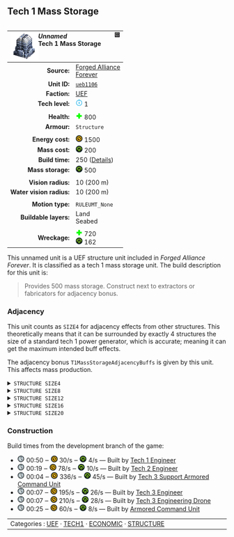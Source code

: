 Tech 1 Mass Storage
----
<table align="right">
    <thead>
        <tr>
            <th align="left" colspan="2">
                <img align="left" src="icons/units/UEB1106_icon.png" title="The unit icon" /><img align="right" src="icons/strategicicons/icon_structure_mass_rest.png" title="icon_structure_mass" /><i>Unnamed</i><br />Tech 1 Mass Storage
            </th>
        </tr>
    </thead>
    <tbody>
        <tr>
            <td align="right"><strong>Source:</strong></td>
            <td><a href="Forged Alliance Forever">Forged Alliance<br />Forever</a></td>
        </tr>
        <tr>
            <td align="right"><strong>Unit ID:</strong></td>
            <td><a href="https://github.com/FAForever/fa/D:/faf-development/fa/units/UEB1106/UEB1106_unit.bp"><code>ueb1106</code></a></td>
        </tr>
        <tr>
            <td align="right"><strong>Faction:</strong></td>
            <td><a href="_categories.UEF">UEF</a></td>
        </tr>
        <tr>
            <td align="right"><strong>Tech level:</strong></td>
            <td><img src="icons/T1.png" title="Tech 1" /> 1</td>
        </tr>
        <tr><td align="center" colspan="2"></td></tr>
        <tr>
            <td align="right"><strong>Health:</strong></td>
            <td><img src="icons/health.png" title="Health" /> 800</td>
        </tr>
        <tr>
            <td align="right"><strong>Armour:</strong></td>
            <td><code>Structure</code></td>
        </tr>
        <tr><td align="center" colspan="2"></td></tr>
        <tr>
            <td align="right"><strong>Energy cost:</strong></td>
            <td><img src="icons/energy.png" title="Energy" /> 1500</td>
        </tr>
        <tr>
            <td align="right"><strong>Mass cost:</strong></td>
            <td><img src="icons/mass.png" title="Mass" /> 200</td>
        </tr>
        <tr>
            <td align="right"><strong>Build time:</strong></td>
            <td>250 (<a href="#construction">Details</a>)</td>
        </tr>
        <tr>
            <td align="right"><strong>Mass storage:</strong></td>
            <td><img src="icons/mass.png" title="Mass" /> 500</td>
        </tr>
        <tr><td align="center" colspan="2"></td></tr>
        <tr>
            <td align="right"><strong>Vision radius:</strong></td>
            <td> <span title="0.20 km, 0.12 mi">10 (200 m)</span></td>
        </tr>
        <tr>
            <td align="right"><strong>Water vision radius:</strong></td>
            <td> <span title="0.20 km, 0.12 mi">10 (200 m)</span></td>
        </tr>
        <tr><td align="center" colspan="2"></td></tr>
        <tr>
            <td align="right"><strong>Motion type:</strong></td>
            <td><code>RULEUMT_None</code></td>
        </tr>
        <tr>
            <td align="right"><strong>Buildable layers:</strong></td>
            <td>Land<br />Seabed</td>
        </tr>
        <tr><td align="center" colspan="2"></td></tr>
        <tr>
            <td align="right"><strong>Wreckage:</strong></td>
            <td><img src="icons/health.png" title="Health" /> 720<br /><img src="icons/mass.png" title="Mass" /> 162</td>
        </tr>
    </tbody>
</table>

This unnamed unit is a UEF structure unit included in *Forged Alliance Forever*.
It is classified as a tech 1 mass storage unit.
The build description for this unit is:

<blockquote>Provides 500 mass storage. Construct next to extractors or fabricators for adjacency bonus.</blockquote>

### Adjacency
This unit counts as `SIZE4` for adjacency effects from other structures. This theoretically means that it can be surrounded by exactly 4 structures the size of a standard tech 1 power generator, which is accurate; meaning it can get the maximum intended buff effects. 

The adjacency bonus `T1MassStorageAdjacencyBuffs` is given by this unit. This affects mass production.

<details>
<summary><code>STRUCTURE SIZE4</code></summary>
<p>
    <table>
        <tr>
            <td align="right"><strong>Mass production:</strong></td>
            <td>+1⁄8</td>
        </tr>
    </table>
</p>
</details>


<details>
<summary><code>STRUCTURE SIZE8</code></summary>
<p>
    <table>
        <tr>
            <td align="right"><strong>Mass production:</strong></td>
            <td>+1⁄16</td>
        </tr>
    </table>
</p>
</details>


<details>
<summary><code>STRUCTURE SIZE12</code></summary>
<p>
    <table>
        <tr>
            <td align="right"><strong>Mass production:</strong></td>
            <td>+3⁄100</td>
        </tr>
    </table>
</p>
</details>


<details>
<summary><code>STRUCTURE SIZE16</code></summary>
<p>
    <table>
        <tr>
            <td align="right"><strong>Mass production:</strong></td>
            <td>+1⁄32</td>
        </tr>
    </table>
</p>
</details>


<details>
<summary><code>STRUCTURE SIZE20</code></summary>
<p>
    <table>
        <tr>
            <td align="right"><strong>Mass production:</strong></td>
            <td>+1⁄40</td>
        </tr>
    </table>
</p>
</details>


### Construction
Build times from the development branch of the game:
* <img src="icons/time.png" title="Time" /> 00:50 ‒ <img src="icons/energy.png" title="Energy" /> 30/s ‒ <img src="icons/mass.png" title="Mass" /> 4/s — Built by <a href="UEL0105">Tech 1 Engineer</a>
* <img src="icons/time.png" title="Time" /> 00:19 ‒ <img src="icons/energy.png" title="Energy" /> 78/s ‒ <img src="icons/mass.png" title="Mass" /> 10/s — Built by <a href="UEL0208">Tech 2 Engineer</a>
* <img src="icons/time.png" title="Time" /> 00:04 ‒ <img src="icons/energy.png" title="Energy" /> 336/s ‒ <img src="icons/mass.png" title="Mass" /> 45/s — Built by <a href="UEL0301">Tech 3 Support Armored Command Unit</a>
* <img src="icons/time.png" title="Time" /> 00:07 ‒ <img src="icons/energy.png" title="Energy" /> 195/s ‒ <img src="icons/mass.png" title="Mass" /> 26/s — Built by <a href="UEL0309">Tech 3 Engineer</a>
* <img src="icons/time.png" title="Time" /> 00:07 ‒ <img src="icons/energy.png" title="Energy" /> 210/s ‒ <img src="icons/mass.png" title="Mass" /> 28/s — Built by <a href="UEA0003">Tech 3 Engineering Drone</a>
* <img src="icons/time.png" title="Time" /> 00:25 ‒ <img src="icons/energy.png" title="Energy" /> 60/s ‒ <img src="icons/mass.png" title="Mass" /> 8/s — Built by <a href="UEL0001">Armored Command Unit</a>

<table align="center">
<td width="1215px">Categories : 
<a href="_categories.UEF">UEF</a> · 
<a href="_categories.TECH1">TECH1</a> · 
<a href="_categories.ECONOMIC">ECONOMIC</a> · 
<a href="_categories.STRUCTURE">STRUCTURE</a></td>
</table>
